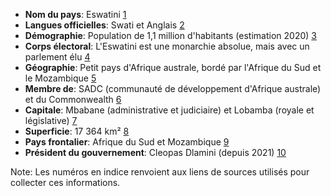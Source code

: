 * **Nom du pays**: Eswatini [1](https://fr.wikipedia.org/wiki/Eswatini)
* **Langues officielles**: Swati et Anglais [2](https://fr.wikipedia.org/wiki/Langues_en_Eswatini)
* **Démographie**: Population de 1,1 million d'habitants (estimation 2020) [3](https://www.diplomatie.gouv.fr/fr/dossiers-pays/eswatini/presentation-d-eswatini/)
* **Corps électoral**: L'Eswatini est une monarchie absolue, mais avec un parlement élu [4](https://www.diplomatie.gouv.fr/fr/dossiers-pays/eswatini/presentation-d-eswatini/)
* **Géographie**: Petit pays d'Afrique australe, bordé par l'Afrique du Sud et le Mozambique [5](https://fr.wikipedia.org/wiki/Eswatini)
* **Membre de**: SADC (communauté de développement d'Afrique australe) et du Commonwealth [6](https://www.diplomatie.gouv.fr/fr/dossiers-pays/eswatini/presentation-d-eswatini/)
* **Capitale**: Mbabane (administrative et judiciaire) et Lobamba (royale et législative) [7](https://perspective.usherbrooke.ca/bilan/servlet/BMPays/SWZ)
* **Superficie**: 17 364 km² [8](https://www.axl.cefan.ulaval.ca/afrique/swaziland.htm)
* **Pays frontalier**: Afrique du Sud et Mozambique [9](https://fr.wikipedia.org/wiki/Eswatini)
* **Président du gouvernement**: Cleopas Dlamini (depuis 2021) [10](https://www.diplomatie.gouv.fr/fr/dossiers-pays/eswatini/presentation-d-eswatini/)

Note: Les numéros en indice renvoient aux liens de sources utilisés pour collecter ces informations.